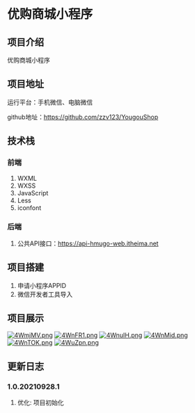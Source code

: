 # 优购商城小程序

## 项目介绍

优购商城小程序

## 项目地址

运行平台：手机微信、电脑微信

github地址：https://github.com/zzv123/YougouShop

## 技术栈

### 前端
1. WXML
2. WXSS
3. JavaScript
4. Less
5. iconfont
### 后端
1. 公共API接口：https://api-hmugo-web.itheima.net

## 项目搭建
1. 申请小程序APPID
2. 微信开发者工具导入
## 项目展示
[![4WmjMV.png](https://z3.ax1x.com/2021/09/28/4WmjMV.png)](https://imgtu.com/i/4WmjMV)
[![4WnFR1.png](https://z3.ax1x.com/2021/09/28/4WnFR1.png)](https://imgtu.com/i/4WnFR1)
[![4WnuIH.png](https://z3.ax1x.com/2021/09/28/4WnuIH.png)](https://imgtu.com/i/4WnuIH)
[![4WnMid.png](https://z3.ax1x.com/2021/09/28/4WnMid.png)](https://imgtu.com/i/4WnMid)
[![4WnTOK.png](https://z3.ax1x.com/2021/09/28/4WnTOK.png)](https://imgtu.com/i/4WnTOK)
[![4WuZpn.png](https://z3.ax1x.com/2021/09/28/4WuZpn.png)](https://imgtu.com/i/4WuZpn)

## 更新日志
### 1.0.20210928.1
1. 优化: 项目初始化

